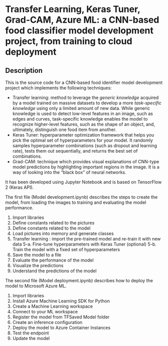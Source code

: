# Transfer Learning, Keras Tuner, Grad-CAM, Azure ML: a CNN-based food classifier model development project, from training to cloud deployment



## Description

This is the source code for a CNN-based food identifier model development project which implements the following techniques:

- Transfer learning: method to leverage the *generic knowledge* acquired by a model trained on massive datasets to develop a more *task-specific knowledge* using only a limited amount of new data. While generic knowledge is used to detect low-level features in an image, such as edges and curves, task-specific knowledge enables the model to recognize higher-level features, such as the shape of an object, and, ultimately, distinguish one food item from another.
- Keras Tuner: hyperparameter optimization framework that helps you pick the optimal set of hyperparameters for your model. It randomly samples hyperparameter combinations (such as dropout and learning rate), tests them out sequentially, and returns the best set of combinations.
- Grad-CAM: technique which provides visual explanations of CNN-type model predictions by highlighting important regions in the image. It is a way of looking into the “black box” of neural networks.

It has been developed using Jupyter Notebook and is based on TensorFlow 2 (Keras API).



The first file (Model development.ipynb) describes the steps to create the model, from loading the images to training and evaluating the model performance.

1. Import libraries
2. Define constants related to the pictures
3. Define constants related to the model
4. Load pictures into memory and generate classes
5. Transfer learning : import the pre-trained model and re-train it with new data
   5-a. Fine-tune hyperparameters with Keras Tuner (optional)
   5-b. Train the model with a fixed set of hyperparameters
6. Save the model to a file
7. Evaluate the performance of the model
8. Visualize the predictions
9. Understand the predictions of the model



The second file (Model deployment.ipynb) describes how to deploy the model to Microsoft Azure ML.

1. Import libraries
2. Install Azure Machine Learning SDK for Python
3. Create a Machine Learning workspace
4. Connect to your ML workspace
5. Register the model from TFSaved Model folder
6. Create an inference configuration
7. Deploy the model to Azure Container Instances
8. Test the endpoint
9. Update the model
